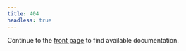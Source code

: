 ```yaml
---
title: 404
headless: true
---
```


Continue to the [front page](https://docs.theforeman.org) to find available documentation.
